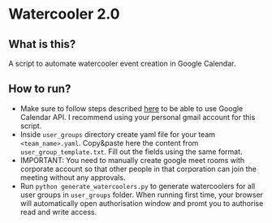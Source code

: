 # Watercooler 2.0

## What is this?
A script to automate watercooler event creation in Google Calendar.

## How to run?
- Make sure to follow steps described [here](https://developers.google.com/calendar/quickstart/python) to be able to use Google Calendar API. I recommend using your personal gmail account for this script.
- Inside `user_groups` directory create yaml file for your team `<team_name>.yaml`. Copy&paste here the content from `user_group_template.txt`. Fill out the fields using the same format.
- IMPORTANT: You need to manually create google meet rooms with corporate account so that other people in that corporation can join the meeting without any approvals.
- Run `python generate_watercoolers.py` to generate watercoolers for all user groups in `user_groups` folder. When running first time, your browser will automatically open authorisation window and promt you to authorise read and write access. 

